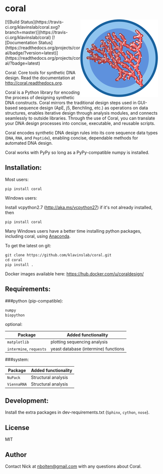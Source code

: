 # coral
<img align="right" height="256" src="docs/coral_256.png">
[![Build Status](https://travis-ci.org/klavinslab/coral.svg?branch=master)](https://travis-ci.org/klavinslab/coral)
[![Documentation Status](https://readthedocs.org/projects/coral/badge/?version=latest)](https://readthedocs.org/projects/coral/?badge=latest)


Coral: Core tools for synthetic DNA design. Read the documentation at http://coral.readthedocs.org.

Coral is a Python library for encoding the process of designing synthetic DNA constructs. Coral mirrors the traditional design steps used in GUI-based sequence design (ApE, j5, Benchling, etc.) as operations on data structures, enables iterative design through analysis modules, and connects seamlessly to outside libraries. Through the use of Coral, you can translate your DNA design processes into concise, executable, and reusable scripts.

Coral encodes synthetic DNA design rules into its core sequence data types (`DNA`, `RNA`, and `Peptide`), enabling concise, dependable methods for automated DNA design.

Coral works with PyPy so long as a PyPy-compatible numpy is installed.

## Installation:

Most users:
```
pip install coral
```

Windows users:

Install vcpython2.7 (http://aka.ms/vcpython27) if it's not already installed,
then
```
pip install coral
```

Many Windows users have a better time installing python packages, including
coral, using [Anaconda](https://www.continuum.io/downloads).

To get the latest on git:

```
git clone https://github.com/klavinslab/coral.git
cd coral
pip install .
```

Docker images available here: https://hub.docker.com/u/coraldesign/

## Requirements:

###python (pip-compatible):

```
numpy
biopython
```

optional:

| Package | Added functionality |
| --- | --- |
| `matplotlib` | plotting sequencing analysis |
| `intermine`, `requests` | yeast database (intermine) functions |

###system:

| Package | Added functionality |
| --- | --- |
| `NuPack` | Structural analysis |
| `ViennaRNA` | Structural analysis |

## Development:

Install the extra packages in dev-requirements.txt (`Sphinx`, `cython`,
`nose`).

## License

MIT

## Author

Contact Nick at nbolten@gmail.com with any questions about Coral.
